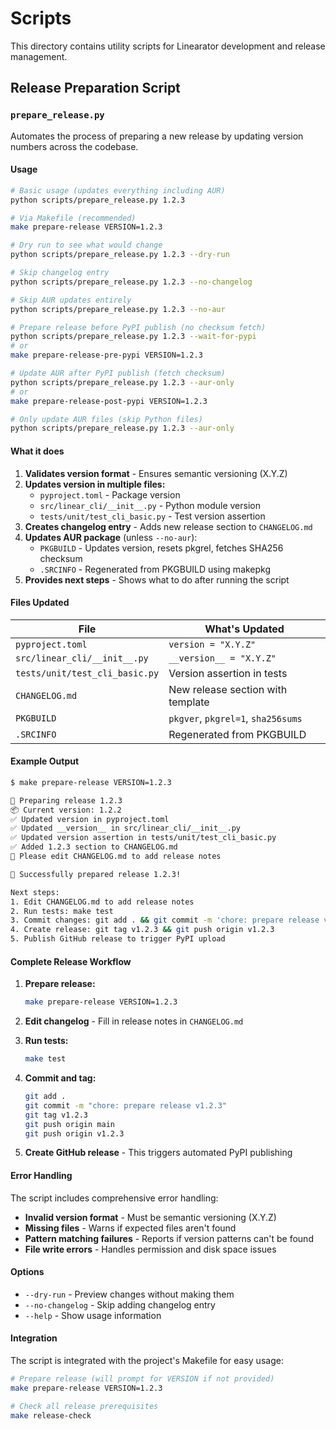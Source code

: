 # Scripts

This directory contains utility scripts for Linearator development and release management.

## Release Preparation Script

### `prepare_release.py`

Automates the process of preparing a new release by updating version numbers across the codebase.

#### Usage

```bash
# Basic usage (updates everything including AUR)
python scripts/prepare_release.py 1.2.3

# Via Makefile (recommended)
make prepare-release VERSION=1.2.3

# Dry run to see what would change
python scripts/prepare_release.py 1.2.3 --dry-run

# Skip changelog entry
python scripts/prepare_release.py 1.2.3 --no-changelog

# Skip AUR updates entirely
python scripts/prepare_release.py 1.2.3 --no-aur

# Prepare release before PyPI publish (no checksum fetch)
python scripts/prepare_release.py 1.2.3 --wait-for-pypi
# or
make prepare-release-pre-pypi VERSION=1.2.3

# Update AUR after PyPI publish (fetch checksum)
python scripts/prepare_release.py 1.2.3 --aur-only
# or  
make prepare-release-post-pypi VERSION=1.2.3

# Only update AUR files (skip Python files)
python scripts/prepare_release.py 1.2.3 --aur-only
```

#### What it does

1. **Validates version format** - Ensures semantic versioning (X.Y.Z)
2. **Updates version in multiple files:**
   - `pyproject.toml` - Package version
   - `src/linear_cli/__init__.py` - Python module version
   - `tests/unit/test_cli_basic.py` - Test version assertion
3. **Creates changelog entry** - Adds new release section to `CHANGELOG.md`
4. **Updates AUR package** (unless `--no-aur`):
   - `PKGBUILD` - Updates version, resets pkgrel, fetches SHA256 checksum
   - `.SRCINFO` - Regenerated from PKGBUILD using makepkg
5. **Provides next steps** - Shows what to do after running the script

#### Files Updated

| File | What's Updated |
|------|----------------|
| `pyproject.toml` | `version = "X.Y.Z"` |
| `src/linear_cli/__init__.py` | `__version__ = "X.Y.Z"` |
| `tests/unit/test_cli_basic.py` | Version assertion in tests |
| `CHANGELOG.md` | New release section with template |
| `PKGBUILD` | `pkgver`, `pkgrel=1`, `sha256sums` |
| `.SRCINFO` | Regenerated from PKGBUILD |

#### Example Output

```bash
$ make prepare-release VERSION=1.2.3

🚀 Preparing release 1.2.3
📦 Current version: 1.2.2
✅ Updated version in pyproject.toml
✅ Updated __version__ in src/linear_cli/__init__.py  
✅ Updated version assertion in tests/unit/test_cli_basic.py
✅ Added 1.2.3 section to CHANGELOG.md
📝 Please edit CHANGELOG.md to add release notes

🎉 Successfully prepared release 1.2.3!

Next steps:
1. Edit CHANGELOG.md to add release notes
2. Run tests: make test
3. Commit changes: git add . && git commit -m 'chore: prepare release v1.2.3'
4. Create release: git tag v1.2.3 && git push origin v1.2.3
5. Publish GitHub release to trigger PyPI upload
```

#### Complete Release Workflow

1. **Prepare release:**
   ```bash
   make prepare-release VERSION=1.2.3
   ```

2. **Edit changelog** - Fill in release notes in `CHANGELOG.md`

3. **Run tests:**
   ```bash
   make test
   ```

4. **Commit and tag:**
   ```bash
   git add .
   git commit -m "chore: prepare release v1.2.3"
   git tag v1.2.3
   git push origin main
   git push origin v1.2.3
   ```

5. **Create GitHub release** - This triggers automated PyPI publishing

#### Error Handling

The script includes comprehensive error handling:

- **Invalid version format** - Must be semantic versioning (X.Y.Z)
- **Missing files** - Warns if expected files aren't found
- **Pattern matching failures** - Reports if version patterns can't be found
- **File write errors** - Handles permission and disk space issues

#### Options

- `--dry-run` - Preview changes without making them
- `--no-changelog` - Skip adding changelog entry
- `--help` - Show usage information

#### Integration

The script is integrated with the project's Makefile for easy usage:

```bash
# Prepare release (will prompt for VERSION if not provided)
make prepare-release VERSION=1.2.3

# Check all release prerequisites
make release-check
```